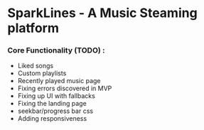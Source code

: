 # SparkLines - A Music Steaming platform

### Core Functionality (TODO) :

- Liked songs
- Custom playlists
- Recently played music page
- Fixing errors discovered in MVP
- Fixing up UI with fallbacks
- Fixing the landing page
- seekbar/progress bar css
- Adding responsiveness
